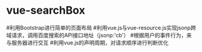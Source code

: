 # vue-searchBox
#利用Bootstrap进行简单的页面布局
#利用vue.js与vue-resource.js实现jsonp跨域请求，调用百度搜索的API接口地址（jsonp:'cb'）
#根据用户的事件行为，来与服务器进行交互
#利用vue.js的声明周期，对请求顺序进行判断优化
